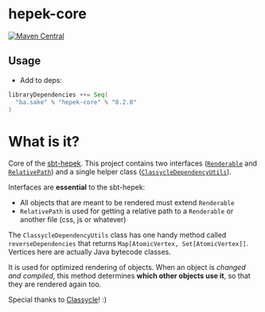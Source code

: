 # hepek-core
[![Maven Central](https://maven-badges.herokuapp.com/maven-central/ba.sake/hepek-core/badge.svg)](https://maven-badges.herokuapp.com/maven-central/ba.sake/hepek-core)


## Usage
- Add to deps:
```scala
libraryDependencies ++= Seq(
  "ba.sake" % "hepek-core" % "0.2.0"
)
```

# What is it?
Core of the [sbt-hepek](https://github.com/sake92/sbt-hepek).
This project contains two interfaces ([`Renderable`](https://github.com/sake92/hepek-core/blob/master/src/main/java/ba/sake/hepek/core/Renderable.java)
 and [`RelativePath`](https://github.com/sake92/hepek-core/blob/master/src/main/java/ba/sake/hepek/core/RelativePath.java))
 and a single helper class ([`ClassycleDependencyUtils`](https://github.com/sake92/hepek-core/blob/master/src/main/java/ba/sake/hepek/core/ClassycleDependencyUtils.java)).


Interfaces are **essential** to the sbt-hepek:
- All objects that are meant to be rendered must extend `Renderable`
- `RelativePath` is used for getting a relative path to a `Renderable` or another file (css, js or whatever)

The `ClassycleDependencyUtils` class has one handy method called `reverseDependencies` that returns `Map[AtomicVertex, Set[AtomicVertex]]`.
Vertices here are actually Java bytecode classes.

It is used for optimized rendering of objects. 
When an object is *changed and compiled*, this method determines **which other objects use it**, so that they are rendered again too.

Special thanks to [Classycle](http://classycle.sourceforge.net/)! :)
